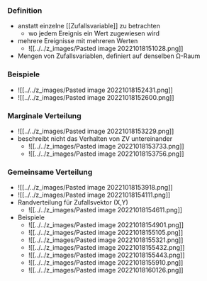 ### Definition
+ anstatt einzelne [[Zufallsvariable]] zu betrachten
	+ wo jedem Ereignis ein Wert zugewiesen wird
+ mehrere Ereignisse mit mehreren Werten
	+ ![[../../z_images/Pasted image 20221018151028.png]]
+ Mengen von Zufallsvariablen, definiert auf denselben Ω-Raum

### Beispiele
+ ![[../../z_images/Pasted image 20221018152431.png]]
+ ![[../../z_images/Pasted image 20221018152600.png]]

### Marginale Verteilung
+ ![[../../z_images/Pasted image 20221018153229.png]]
+ beschreibt nicht das Verhalten von ZV untereinander
	+ ![[../../z_images/Pasted image 20221018153733.png]]
	+ ![[../../z_images/Pasted image 20221018153756.png]]

### Gemeinsame Verteilung
+ ![[../../z_images/Pasted image 20221018153918.png]]
+ ![[../../z_images/Pasted image 20221018154111.png]]
+ Randverteilung für Zufallsvektor (X,Y)
	+ ![[../../z_images/Pasted image 20221018154611.png]]
+ Beispiele
	+ ![[../../z_images/Pasted image 20221018154901.png]]
	+ ![[../../z_images/Pasted image 20221018155105.png]]
	+ ![[../../z_images/Pasted image 20221018155321.png]]
	+ ![[../../z_images/Pasted image 20221018155432.png]]
	+ ![[../../z_images/Pasted image 20221018155443.png]]
	+ ![[../../z_images/Pasted image 20221018155910.png]]
	+ ![[../../z_images/Pasted image 20221018160126.png]]